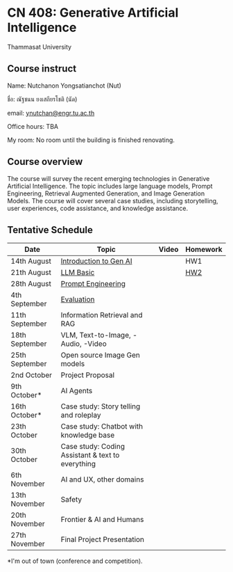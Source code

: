 # CN 408: Generative Artificial Intelligence
Thammasat University 

## Course instruct

Name: Nutchanon Yongsatianchot (Nut)

ชื่อ: ณัฐชนน ยงเสถียรโชติ (นัด)

email: ynutchan@engr.tu.ac.th

Office hours: TBA

My room: No room until the building is finished renovating.

## Course overview 
The course will survey the recent emerging technologies in Generative Artificial Intelligence. The topic includes large language models, Prompt Engineering, Retrieval Augmented Generation, and Image Generation Models. The course will cover several case studies, including storytelling, user experiences, code assistance, and knowledge assistance.

## Tentative Schedule

| Date  |   Topic   |  Video   | Homework |
| ----- | --------- | -------- | -------- |
| 14th August | [Introduction to Gen AI](https://docs.google.com/presentation/d/1Z5KCaE9EFxz3z5V7hcRNhpuQKBZ_GxgtkqnnsXoQudo/edit?usp=sharing)  |          | HW1         |
| 21th August | [LLM Basic](https://docs.google.com/presentation/d/1EcUcSMWopO-XwPPQJIRH6oU6MD436eLWue_1aSUlOVM/edit?usp=sharing)               |          | [HW2](https://colab.research.google.com/github/yongsa-nut/TU671_CN408_GenAI/blob/main/HW2.ipynb)         |
| 28th August | [Prompt Engineering](https://docs.google.com/presentation/d/1TixS_ousH9ejIaoelYdhNqo9igtw4hr_ThHQySVBVFQ/edit?usp=sharing)      |          |          |
| 4th September  | [Evaluation](https://docs.google.com/presentation/d/1VO1ysRK8oOjKVhVESfZnSXbf7KzNqrcYnwpIJG-9USg/edit?usp=sharing)        |          |          |
| 11th September | Information Retrieval and RAG |        |        |
| 18th September | VLM, Text-to-Image, -Audio, -Video |          |          |
| 25th September | Open source Image Gen models |        |        |
| 2nd October  | Project Proposal       |           |          |
| 9th October* | AI Agents  |        |        |
| 16th October* | Case study: Story telling and roleplay  |      |        |
| 23th October | Case study: Chatbot with knowledge base |          |         |
| 30th October | Case study: Coding Assistant & text to everything  |        |         |
| 6th November | AI and UX, other domains |        |         | 
| 13th November | Safety                 |         |           |
| 20th November | Frontier & AI and Humans          |         |           |
| 27th November | Final Project Presentation |          |         |

*I'm out of town (conference and competition).
